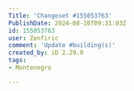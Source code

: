 ```yaml
---
Title: 'Changeset #155053763'
PublishDate: 2024-08-10T09:31:03Z
id: 155053763
user: Zenfiric
comment: 'Update #building(s)'
created_by: iD 2.29.0
tags:
- Montenegro

---
```

